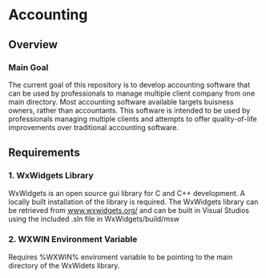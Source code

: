 # Accounting
## Overview
### Main Goal
  The current goal of this repository is to develop accounting software that can be used by professionals to manage multiple client company from one main directory. Most accounting software available targets buisness owners, rather than accountants. This software is intended to be used by professionals managing multiple clients and attempts to offer quality-of-life improvements over traditional accounting software.
## Requirements
### 1. WxWidgets Library
  WxWidgets is an open source gui library for C and C++ development. A locally built installation of the library is required. The WxWidgets library can be retrieved from www.wxwidgets.org/ and can be built in Visual Studios using the included .sln file in WxWidgets/build/msw
### 2. WXWIN Environment Variable
  Requires %WXWIN% enviroment variable to be pointing to the main directory of the WxWidets library.
